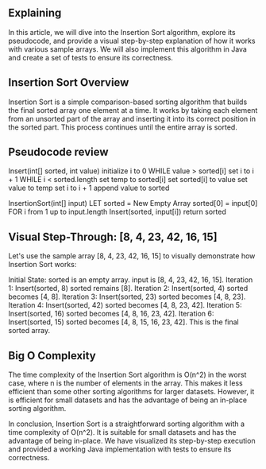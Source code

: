 ## Explaining 
In this article, we will dive into the Insertion Sort algorithm, explore its pseudocode, and provide a visual step-by-step explanation of how it works with various sample arrays. We will also implement this algorithm in Java and create a set of tests to ensure its correctness.


## Insertion Sort Overview
Insertion Sort is a simple comparison-based sorting algorithm that builds the final sorted array one element at a time. It works by taking each element from an unsorted part of the array and inserting it into its correct position in the sorted part. This process continues until the entire array is sorted.

## Pseudocode review 

Insert(int[] sorted, int value)
initialize i to 0
WHILE value > sorted[i]
set i to i + 1
WHILE i < sorted.length
set temp to sorted[i]
set sorted[i] to value
set value to temp
set i to i + 1
append value to sorted

InsertionSort(int[] input)
LET sorted = New Empty Array
sorted[0] = input[0]
FOR i from 1 up to input.length
Insert(sorted, input[i])
return sorted


## Visual Step-Through: [8, 4, 23, 42, 16, 15]

Let's use the sample array [8, 4, 23, 42, 16, 15] to visually demonstrate how Insertion Sort works:

Initial State:
sorted is an empty array.
input is [8, 4, 23, 42, 16, 15].
Iteration 1:
Insert(sorted, 8)
sorted remains [8].
Iteration 2:
Insert(sorted, 4)
sorted becomes [4, 8].
Iteration 3:
Insert(sorted, 23)
sorted becomes [4, 8, 23].
Iteration 4:
Insert(sorted, 42)
sorted becomes [4, 8, 23, 42].
Iteration 5:
Insert(sorted, 16)
sorted becomes [4, 8, 16, 23, 42].
Iteration 6:
Insert(sorted, 15)
sorted becomes [4, 8, 15, 16, 23, 42].
This is the final sorted array.


## Big O Complexity

The time complexity of the Insertion Sort algorithm is O(n^2) in the worst case, where n is the number of elements in the array. This makes it less efficient than some other sorting algorithms for larger datasets. However, it is efficient for small datasets and has the advantage of being an in-place sorting algorithm.


In conclusion, Insertion Sort is a straightforward sorting algorithm with a time complexity of O(n^2). It is suitable for small datasets and has the advantage of being in-place. We have visualized its step-by-step execution and provided a working Java implementation with tests to ensure its correctness.





